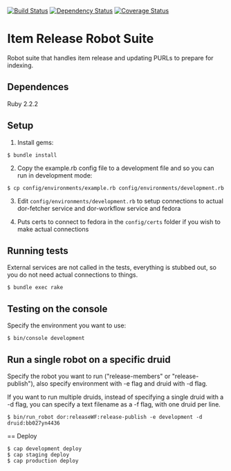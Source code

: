 [![Build Status](https://travis-ci.org/sul-dlss/item-release.svg?branch=master)](https://travis-ci.org/sul-dlss/item-release)
[![Dependency Status](https://gemnasium.com/sul-dlss/item-release.svg)](https://gemnasium.com/sul-dlss/item-release)
[![Coverage Status](https://coveralls.io/repos/github/sul-dlss/item-release/badge.svg?branch=add-coveralls-hound)](https://coveralls.io/github/sul-dlss/item-release?branch=add-coveralls-hound)

# Item Release Robot Suite

Robot suite that handles item release and updating PURLs to prepare for indexing.

## Dependences

Ruby 2.2.2

## Setup

1. Install gems:

```console
$ bundle install
```

2. Copy the example.rb config file to a development file and so you can run in development mode:

```console
$ cp config/environments/example.rb config/environments/development.rb
```

3. Edit `config/environments/development.rb` to setup connections to actual dor-fetcher service and dor-workflow service and fedora

4. Puts certs to connect to fedora in the `config/certs` folder if you wish to make actual connections

## Running tests

External services are not called in the tests, everything is stubbed out, so you do not need actual connections to things.

```console
$ bundle exec rake
```

## Testing on the console

Specify the environment you want to use:

```console
$ bin/console development  
```

## Run a single robot on a specific druid

Specify the robot you want to run ("release-members" or "release-publish"), also specify environment with -e flag and druid with -d flag.

If you want to run multiple druids, instead of specifying a single druid with a -d flag, you can specify a text filename as a -f flag, with one druid per line.

```console
$ bin/run_robot dor:releaseWF:release-publish -e development -d druid:bb027yn4436
```

== Deploy

```console
$ cap development deploy
$ cap staging deploy
$ cap production deploy
```
